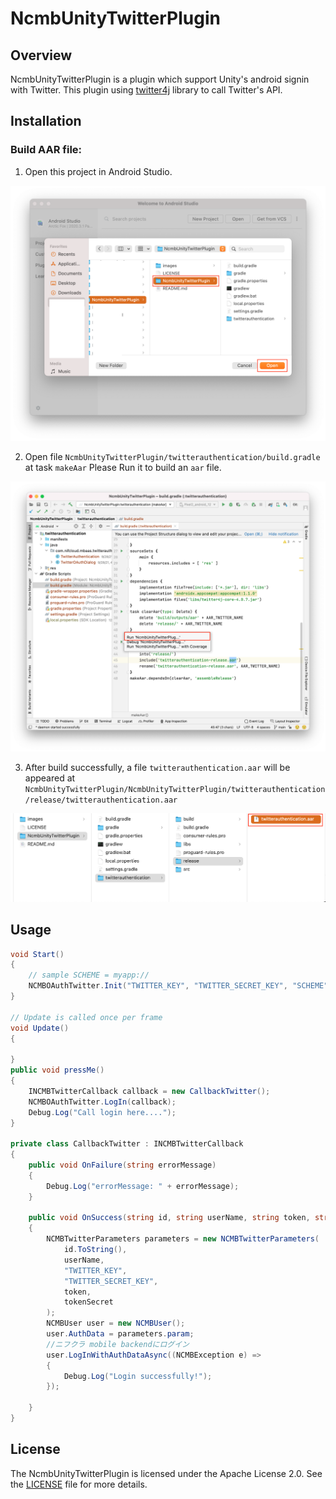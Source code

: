 # NcmbUnityTwitterPlugin

## Overview
NcmbUnityTwitterPlugin is a plugin which support Unity's android signin with Twitter.
This plugin using [twitter4j](https://twitter4j.org/en/index.html) library to call Twitter's API.

## Installation

### Build AAR file:

1. Open this project in Android Studio.
<img src="images/img_0001.png" width = "640" />

2. Open file `NcmbUnityTwitterPlugin/twitterauthentication/build.gradle` at task `makeAar` Please Run it to build an `aar` file.
<img src="images/img_0002.png" width = "640" />

3. After build successfully, a file `twitterauthentication.aar` will be appeared at `NcmbUnityTwitterPlugin/NcmbUnityTwitterPlugin/twitterauthentication/release/twitterauthentication.aar`
<img src="images/img_0003.png" width = "640" />

## Usage

```C#
void Start()
{
    // sample SCHEME = myapp://
    NCMBOAuthTwitter.Init("TWITTER_KEY", "TWITTER_SECRET_KEY", "SCHEME");
}

// Update is called once per frame
void Update()
{

}
public void pressMe()
{
    INCMBTwitterCallback callback = new CallbackTwitter();
    NCMBOAuthTwitter.LogIn(callback);
    Debug.Log("Call login here....");
}

private class CallbackTwitter : INCMBTwitterCallback
{
    public void OnFailure(string errorMessage)
    {
        Debug.Log("errorMessage: " + errorMessage);
    }

    public void OnSuccess(string id, string userName, string token, string tokenSecret)
    {
        NCMBTwitterParameters parameters = new NCMBTwitterParameters(
            id.ToString(),
            userName,
            "TWITTER_KEY",
            "TWITTER_SECRET_KEY",
            token,
            tokenSecret
        );
        NCMBUser user = new NCMBUser();
        user.AuthData = parameters.param;
        //ニフクラ mobile backendにログイン
        user.LogInWithAuthDataAsync((NCMBException e) =>
        {
            Debug.Log("Login successfully!");
        });
        
    }
}

```

## License

The NcmbUnityTwitterPlugin is licensed under the Apache License 2.0. See the [LICENSE](LICENSE) file for more details.
